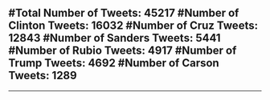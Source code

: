 #Total Number of Tweets: 45217 
#Number of Clinton Tweets: 16032
#Number of Cruz Tweets: 12843
#Number of Sanders Tweets: 5441
#Number of Rubio Tweets: 4917
#Number of Trump Tweets: 4692
#Number of Carson Tweets: 1289
---
---
